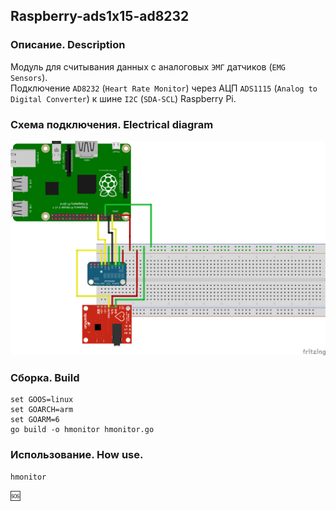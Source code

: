 ## Raspberry-ads1x15-ad8232  

### Описание. Description    
Модуль для считывания данных с аналоговых `ЭМГ` датчиков (`EMG Sensors`).  
Подключение `AD8232` (`Heart Rate Monitor`) через АЦП `ADS1115` (`Analog to Digital Converter`) к шине `I2C` (`SDA-SCL`) Raspberry Pi. 

### Схема подключения. Electrical diagram  
![Компонентная схема](https://github.com/blablatov/gobiometrics/raw/master/scheme.png)  

### Сборка. Build  
	set GOOS=linux
	set GOARCH=arm
	set GOARM=6
	go build -o hmonitor hmonitor.go  

### Использование. How use.    
	hmonitor  
:sos:
